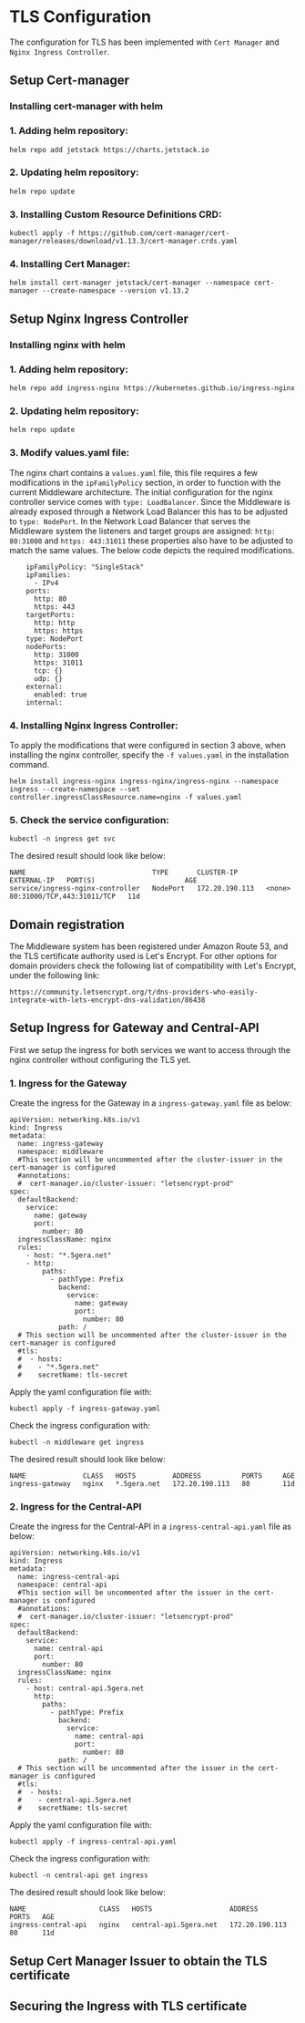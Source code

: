 # TLS Configuration

The configuration for TLS has been implemented with `Cert Manager` and `Nginx Ingress Controller`.

## Setup Cert-manager
### Installing cert-manager with helm
### 1. Adding helm repository:

```
helm repo add jetstack https://charts.jetstack.io
```

### 2. Updating helm repository:

```
helm repo update
```

### 3. Installing Custom Resource Definitions CRD:

```
kubectl apply -f https://github.com/cert-manager/cert-manager/releases/download/v1.13.3/cert-manager.crds.yaml
```

### 4. Installing Cert Manager:

```
helm install cert-manager jetstack/cert-manager --namespace cert-manager --create-namespace --version v1.13.2
```


## Setup Nginx Ingress Controller
### Installing nginx with helm
### 1. Adding helm repository:

```
helm repo add ingress-nginx https://kubernetes.github.io/ingress-nginx
```

### 2. Updating helm repository:

```
helm repo update
```

### 3. Modify values.yaml file:
The nginx chart contains a `values.yaml` file, this file requires a few modifications in the `ipFamilyPolicy` section, in order to function with the current Middleware architecture. The initial configuration for the nginx controller service comes with `type: LoadBalancer`. Since the Middleware is already exposed through a Network Load Balancer this has to be adjusted to `type: NodePort`. In the Network Load Balancer that serves the Middleware system the listeners and target groups are assigned: `http: 80:31000` and `https: 443:31011` these properties also have to be adjusted to match the same values. The below code depicts the required modifications.   

```
    ipFamilyPolicy: "SingleStack"
    ipFamilies:
      - IPv4
    ports:
      http: 80
      https: 443
    targetPorts:
      http: http
      https: https
    type: NodePort
    nodePorts:
      http: 31000
      https: 31011
      tcp: {}
      udp: {}
    external:
      enabled: true
    internal:
```

### 4. Installing Nginx Ingress Controller:
To apply the modifications that were configured in section 3 above, when installing the nginx controller, specify the `-f values.yaml` in the installation command.

```
helm install ingress-nginx ingress-nginx/ingress-nginx --namespace ingress --create-namespace --set controller.ingressClassResource.name=nginx -f values.yaml
```

### 5. Check the service configuration:

```
kubectl -n ingress get svc
```

The desired result should look like below:
```
NAME                               TYPE       CLUSTER-IP       EXTERNAL-IP   PORT(S)                      AGE
service/ingress-nginx-controller   NodePort   172.20.190.113   <none>        80:31000/TCP,443:31011/TCP   11d
```

## Domain registration
The Middleware system has been registered under Amazon Route 53, and the TLS certificate authority used is Let's Encrypt. For other options for domain providers check the following list of compatibility with Let's Encrypt, under the following link:

```
https://community.letsencrypt.org/t/dns-providers-who-easily-integrate-with-lets-encrypt-dns-validation/86438
```



## Setup Ingress for Gateway and Central-API
First we setup the ingress for both services we want to access through the nginx controller without configuring the TLS yet.

### 1. Ingress for the Gateway
Create the ingress for the Gateway in a `ingress-gateway.yaml` file as below:

```
apiVersion: networking.k8s.io/v1
kind: Ingress
metadata:
  name: ingress-gateway
  namespace: middleware
  #This section will be uncommented after the cluster-issuer in the cert-manager is configured
  #annotations:
  #  cert-manager.io/cluster-issuer: "letsencrypt-prod"
spec:
  defaultBackend:
    service:
      name: gateway
      port:
        number: 80
  ingressClassName: nginx
  rules:
    - host: "*.5gera.net"
    - http:
        paths:
          - pathType: Prefix
            backend:
              service:
                name: gateway
                port:
                  number: 80
            path: /
  # This section will be uncommented after the cluster-issuer in the cert-manager is configured
  #tls:
  #  - hosts:
  #    - "*.5gera.net"
  #    secretName: tls-secret
```

Apply the yaml configuration file with: 

```
kubectl apply -f ingress-gateway.yaml
```

Check the ingress configuration with:

```
kubectl -n middleware get ingress
```
The desired result should look like below:
```
NAME              CLASS   HOSTS         ADDRESS          PORTS     AGE
ingress-gateway   nginx   *.5gera.net   172.20.190.113   80        11d
```

### 2. Ingress for the Central-API
Create the ingress for the Central-API in a `ingress-central-api.yaml` file as below:

```
apiVersion: networking.k8s.io/v1
kind: Ingress
metadata:
  name: ingress-central-api
  namespace: central-api
  #This section will be uncommented after the issuer in the cert-manager is configured
  #annotations:
  #  cert-manager.io/cluster-issuer: "letsencrypt-prod"
spec:
  defaultBackend:
    service:
      name: central-api
      port:
        number: 80
  ingressClassName: nginx
  rules:
    - host: central-api.5gera.net
      http:
        paths:
          - pathType: Prefix
            backend:
              service:
                name: central-api
                port:
                  number: 80
            path: /
  # This section will be uncommented after the issuer in the cert-manager is configured
  #tls:
  #  - hosts:
  #    - central-api.5gera.net
  #    secretName: tls-secret
```
Apply the yaml configuration file with: 

```
kubectl apply -f ingress-central-api.yaml
```

Check the ingress configuration with:

```
kubectl -n central-api get ingress
```
The desired result should look like below:
```
NAME                  CLASS   HOSTS                   ADDRESS          PORTS   AGE
ingress-central-api   nginx   central-api.5gera.net   172.20.190.113   80      11d
```
## Setup Cert Manager Issuer to obtain the TLS certificate

## Securing the Ingress with TLS certificate